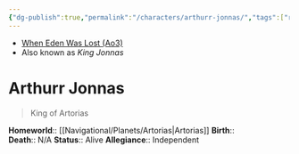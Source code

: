 ```yaml
---
{"dg-publish":true,"permalink":"/characters/arthurr-jonnas/","tags":["royalty"],"noteIcon":"saber1"}
---
```


- [When Eden Was Lost (Ao3)](https://archiveofourown.org/works/19334440)
- Also known as *King Jonnas*
# Arthurr Jonnas
> King of Artorias


**Homeworld**::  [[Navigational/Planets/Artorias\|Artorias]]
**Birth**::  
**Death**::  N/A
**Status**::  Alive
**Allegiance**:: Independent






